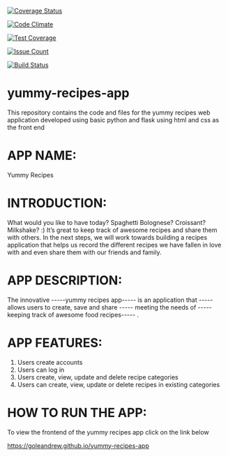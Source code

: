 [![Coverage Status](https://coveralls.io/repos/github/goleandrew/yummy-recipes-app/badge.svg?branch=master)](https://coveralls.io/github/goleandrew/yummy-recipes-app?branch=master)

[![Code Climate](https://codeclimate.com/github/codeclimate/codeclimate/badges/gpa.svg)](https://codeclimate.com/github/codeclimate/codeclimate)

[![Test Coverage](https://codeclimate.com/github/codeclimate/codeclimate/badges/coverage.svg)](https://codeclimate.com/github/codeclimate/codeclimate/coverage)

[![Issue Count](https://codeclimate.com/github/codeclimate/codeclimate/badges/issue_count.svg)](https://codeclimate.com/github/codeclimate/codeclimate)

[![Build Status](https://travis-ci.org/goleandrew/yummy-recipes-app.svg?branch=master)](https://travis-ci.org/goleandrew/yummy-recipes-app)
# yummy-recipes-app
This repository contains the code and files for the yummy recipes web application developed using basic python and flask using html and css as the front end
# APP NAME: <br />
Yummy Recipes

# INTRODUCTION: <br />
What would you like to have today? Spaghetti Bolognese? Croissant? Milkshake? :) It’s great to
keep track of awesome recipes and share them with others. In the next steps, we will work
towards building a recipes application that helps us record the different recipes we have fallen in
love with and even share them with our friends and family.

# APP DESCRIPTION:<br />
The innovative -----yummy recipes app----- is an application that -----allows
users to create, save and share ----- meeting the needs of -----keeping track of
awesome food recipes----- .

# APP FEATURES: <br />

1. Users create accounts
2. Users can log in
3. Users create, view, update and delete recipe categories
4. Users can create, view, update or delete recipes in existing
categories

# HOW TO RUN THE APP: <br />
To view the frontend of the yummy recipes app click on the link below

https://goleandrew.github.io/yummy-recipes-app


